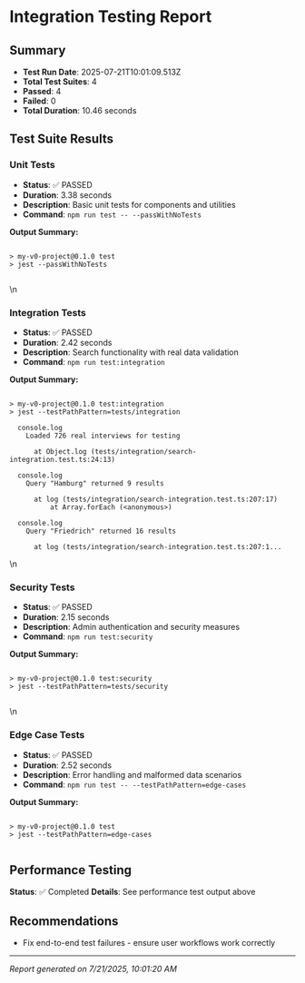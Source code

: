 # Integration Testing Report

## Summary

- **Test Run Date**: 2025-07-21T10:01:09.513Z
- **Total Test Suites**: 4
- **Passed**: 4
- **Failed**: 0
- **Total Duration**: 10.46 seconds

## Test Suite Results


### Unit Tests

- **Status**: ✅ PASSED
- **Duration**: 3.38 seconds
- **Description**: Basic unit tests for components and utilities
- **Command**: `npm run test -- --passWithNoTests`



**Output Summary:**
```

> my-v0-project@0.1.0 test
> jest --passWithNoTests


```
\n
### Integration Tests

- **Status**: ✅ PASSED
- **Duration**: 2.42 seconds
- **Description**: Search functionality with real data validation
- **Command**: `npm run test:integration`



**Output Summary:**
```

> my-v0-project@0.1.0 test:integration
> jest --testPathPattern=tests/integration

  console.log
    Loaded 726 real interviews for testing

      at Object.log (tests/integration/search-integration.test.ts:24:13)

  console.log
    Query "Hamburg" returned 9 results

      at log (tests/integration/search-integration.test.ts:207:17)
          at Array.forEach (<anonymous>)

  console.log
    Query "Friedrich" returned 16 results

      at log (tests/integration/search-integration.test.ts:207:1...
```
\n
### Security Tests

- **Status**: ✅ PASSED
- **Duration**: 2.15 seconds
- **Description**: Admin authentication and security measures
- **Command**: `npm run test:security`



**Output Summary:**
```

> my-v0-project@0.1.0 test:security
> jest --testPathPattern=tests/security


```
\n
### Edge Case Tests

- **Status**: ✅ PASSED
- **Duration**: 2.52 seconds
- **Description**: Error handling and malformed data scenarios
- **Command**: `npm run test -- --testPathPattern=edge-cases`



**Output Summary:**
```

> my-v0-project@0.1.0 test
> jest --testPathPattern=edge-cases


```


## Performance Testing


**Status**: ✅ Completed
**Details**: See performance test output above


## Recommendations

- Fix end-to-end test failures - ensure user workflows work correctly

---

*Report generated on 7/21/2025, 10:01:20 AM*
